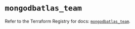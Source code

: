 # `mongodbatlas_team`

Refer to the Terraform Registry for docs: [`mongodbatlas_team`](https://registry.terraform.io/providers/mongodb/mongodbatlas/1.17.2/docs/resources/team).
